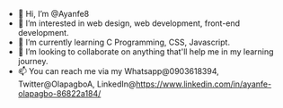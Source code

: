 - 👋 Hi, I’m @Ayanfe8
- 👀 I’m interested in web design, web development, front-end development.
- 🌱 I’m currently learning C Programming, CSS, Javascript.
- 💞️ I’m looking to collaborate on anything that'll help me in my learning journey.
- 📫 You can reach me via my Whatsapp@0903618394, Twitter@OlapagboA, LinkedIn@https://www.linkedin.com/in/ayanfe-olapagbo-86822a184/

<!---
Ayanfe8/Ayanfe8 is a ✨ special ✨ repository because its `README.md` (this file) appears on your GitHub profile.
You can click the Preview link to take a look at your changes.
--->

